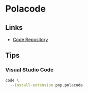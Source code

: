 # Polacode

## Links

- [Code Repository](https://github.com/octref/polacode)

## Tips

### Visual Studio Code

```sh
code \
  --install-extension pnp.polacode
```
